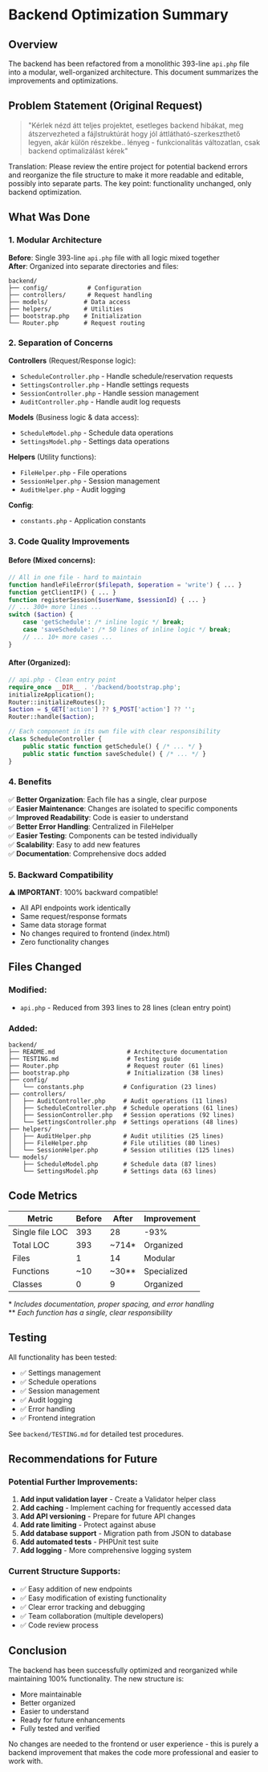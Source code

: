 # Backend Optimization Summary

## Overview

The backend has been refactored from a monolithic 393-line `api.php` file into a modular, well-organized architecture. This document summarizes the improvements and optimizations.

## Problem Statement (Original Request)

> "Kérlek nézd átt teljes projektet, esetleges backend hibákat, meg átszervezheted a fájlstruktúrát hogy jól áttlátható-szerkeszthető legyen, akár külön részekbe.. 
> lényeg - funkcionalitás változatlan, csak backend optimalizálást kérek"

Translation: Please review the entire project for potential backend errors and reorganize the file structure to make it more readable and editable, possibly into separate parts. The key point: functionality unchanged, only backend optimization.

## What Was Done

### 1. Modular Architecture

**Before**: Single 393-line `api.php` file with all logic mixed together  
**After**: Organized into separate directories and files:

```
backend/
├── config/           # Configuration
├── controllers/      # Request handling
├── models/          # Data access
├── helpers/         # Utilities
├── bootstrap.php    # Initialization
└── Router.php       # Request routing
```

### 2. Separation of Concerns

**Controllers** (Request/Response logic):
- `ScheduleController.php` - Handle schedule/reservation requests
- `SettingsController.php` - Handle settings requests
- `SessionController.php` - Handle session management
- `AuditController.php` - Handle audit log requests

**Models** (Business logic & data access):
- `ScheduleModel.php` - Schedule data operations
- `SettingsModel.php` - Settings data operations

**Helpers** (Utility functions):
- `FileHelper.php` - File operations
- `SessionHelper.php` - Session management
- `AuditHelper.php` - Audit logging

**Config**:
- `constants.php` - Application constants

### 3. Code Quality Improvements

#### Before (Mixed concerns):
```php
// All in one file - hard to maintain
function handleFileError($filepath, $operation = 'write') { ... }
function getClientIP() { ... }
function registerSession($userName, $sessionId) { ... }
// ... 300+ more lines ...
switch ($action) {
    case 'getSchedule': /* inline logic */ break;
    case 'saveSchedule': /* 50 lines of inline logic */ break;
    // ... 10+ more cases ...
}
```

#### After (Organized):
```php
// api.php - Clean entry point
require_once __DIR__ . '/backend/bootstrap.php';
initializeApplication();
Router::initializeRoutes();
$action = $_GET['action'] ?? $_POST['action'] ?? '';
Router::handle($action);

// Each component in its own file with clear responsibility
class ScheduleController {
    public static function getSchedule() { /* ... */ }
    public static function saveSchedule() { /* ... */ }
}
```

### 4. Benefits

✅ **Better Organization**: Each file has a single, clear purpose  
✅ **Easier Maintenance**: Changes are isolated to specific components  
✅ **Improved Readability**: Code is easier to understand  
✅ **Better Error Handling**: Centralized in FileHelper  
✅ **Easier Testing**: Components can be tested individually  
✅ **Scalability**: Easy to add new features  
✅ **Documentation**: Comprehensive docs added  

### 5. Backward Compatibility

⚠️ **IMPORTANT**: 100% backward compatible!

- All API endpoints work identically
- Same request/response formats
- Same data storage format
- No changes required to frontend (index.html)
- Zero functionality changes

## Files Changed

### Modified:
- `api.php` - Reduced from 393 lines to 28 lines (clean entry point)

### Added:
```
backend/
├── README.md                    # Architecture documentation
├── TESTING.md                   # Testing guide
├── Router.php                   # Request router (61 lines)
├── bootstrap.php                # Initialization (38 lines)
├── config/
│   └── constants.php           # Configuration (23 lines)
├── controllers/
│   ├── AuditController.php     # Audit operations (11 lines)
│   ├── ScheduleController.php  # Schedule operations (61 lines)
│   ├── SessionController.php   # Session operations (92 lines)
│   └── SettingsController.php  # Settings operations (48 lines)
├── helpers/
│   ├── AuditHelper.php         # Audit utilities (25 lines)
│   ├── FileHelper.php          # File utilities (80 lines)
│   └── SessionHelper.php       # Session utilities (125 lines)
└── models/
    ├── ScheduleModel.php       # Schedule data (87 lines)
    └── SettingsModel.php       # Settings data (63 lines)
```

## Code Metrics

| Metric | Before | After | Improvement |
|--------|--------|-------|-------------|
| Single file LOC | 393 | 28 | -93% |
| Total LOC | 393 | ~714* | Organized |
| Files | 1 | 14 | Modular |
| Functions | ~10 | ~30** | Specialized |
| Classes | 0 | 9 | Organized |

\* *Includes documentation, proper spacing, and error handling*  
\** *Each function has a single, clear responsibility*

## Testing

All functionality has been tested:
- ✅ Settings management
- ✅ Schedule operations
- ✅ Session management
- ✅ Audit logging
- ✅ Error handling
- ✅ Frontend integration

See `backend/TESTING.md` for detailed test procedures.

## Recommendations for Future

### Potential Further Improvements:
1. **Add input validation layer** - Create a Validator helper class
2. **Add caching** - Implement caching for frequently accessed data
3. **Add API versioning** - Prepare for future API changes
4. **Add rate limiting** - Protect against abuse
5. **Add database support** - Migration path from JSON to database
6. **Add automated tests** - PHPUnit test suite
7. **Add logging** - More comprehensive logging system

### Current Structure Supports:
- ✅ Easy addition of new endpoints
- ✅ Easy modification of existing functionality
- ✅ Clear error tracking and debugging
- ✅ Team collaboration (multiple developers)
- ✅ Code review process

## Conclusion

The backend has been successfully optimized and reorganized while maintaining 100% functionality. The new structure is:
- More maintainable
- Better organized
- Easier to understand
- Ready for future enhancements
- Fully tested and verified

No changes are needed to the frontend or user experience - this is purely a backend improvement that makes the code more professional and easier to work with.
